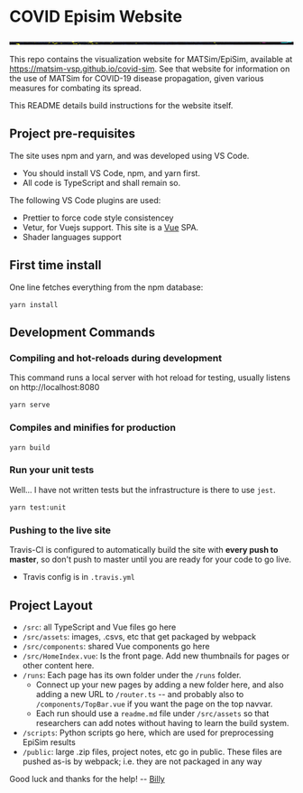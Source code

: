 # COVID Episim Website

<img src="https://github.com/matsim-vsp/covid-sim/raw/master/src/assets/images/v3-thumb.png" alt="EpiSim" width="100%" height="5rem">

This repo contains the visualization website for MATSim/EpiSim, available at https://matsim-vsp.github.io/covid-sim. See that website for information on the use of MATSim for COVID-19 disease propagation, given various measures for combating its spread.

This README details build instructions for the website itself.

## Project pre-requisites

The site uses npm and yarn, and was developed using VS Code.

- You should install VS Code, npm, and yarn first.
- All code is TypeScript and shall remain so.

The following VS Code plugins are used:

- Prettier to force code style consistencey
- Vetur, for Vuejs support. This site is a [Vue](https://vuejs.org) SPA.
- Shader languages support

## First time install

One line fetches everything from the npm database:

```
yarn install
```

## Development Commands

### Compiling and hot-reloads during development

This command runs a local server with hot reload for testing, usually listens on http://localhost:8080

```
yarn serve
```

### Compiles and minifies for production

```
yarn build
```

### Run your unit tests

Well... I have not written tests but the infrastructure is there to use `jest`.

```
yarn test:unit
```

### Pushing to the live site

Travis-CI is configured to automatically build the site with **every push to master**, so don't push to master until you are ready for your code to go live.

- Travis config is in `.travis.yml`

## Project Layout

- `/src`: all TypeScript and Vue files go here
- `/src/assets`: images, .csvs, etc that get packaged by webpack
- `/src/components`: shared Vue components go here
- `/src/HomeIndex.vue`: Is the front page. Add new thumbnails for pages or other content here.
- `/runs`: Each page has its own folder under the `/runs` folder.
  - Connect up your new pages by adding a new folder here, and also adding a new URL to `/router.ts` -- and probably also to `/components/TopBar.vue` if you want the page on the top navvar.
  - Each run should use a `readme.md` file under `/src/assets` so that researchers can add notes without having to learn the build system.
- `/scripts`: Python scripts go here, which are used for preprocessing EpiSim results
- `/public`: large .zip files, project notes, etc go in public. These files are pushed as-is by webpack; i.e. they are not packaged in any way

Good luck and thanks for the help! -- [Billy](https://github.com/billyc)
